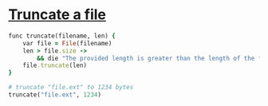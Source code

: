 [1]: https://rosettacode.org/wiki/Truncate_a_file

# [Truncate a file][1]

```ruby
func truncate(filename, len) {
    var file = File(filename)
    len > file.size ->
        && die "The provided length is greater than the length of the file"
    file.truncate(len)
}

# truncate "file.ext" to 1234 bytes
truncate("file.ext", 1234)
```
